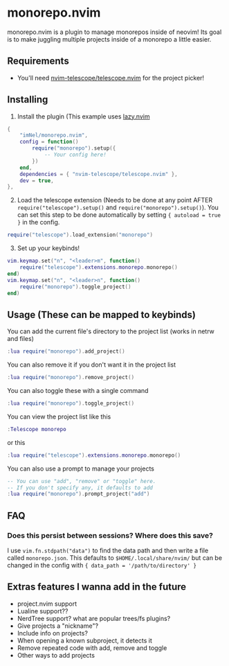 # monorepo.nvim
monorepo.nvim is a plugin to manage monorepos inside of neovim! 
Its goal is to make juggling multiple projects inside of a monorepo a little easier.

## Requirements
- You'll need [nvim-telescope/telescope.nvim](https://github.com/nvim-telescope/telescope.nvim) for the project picker!

## Installing

1. Install the plugin (This example uses [lazy.nvim](https://github.com/folke/lazy.nvim)
```lua
{
    "imNel/monorepo.nvim",
    config = function()
        require("monorepo").setup({
            -- Your config here!
        })
    end,
    dependencies = { "nvim-telescope/telescope.nvim" },
    dev = true,
},
```

2. Load the telescope extension (Needs to be done at any point AFTER `require("telescope").setup()` and `require("monorepo").setup()`).
You can set this step to be done automatically by setting `{ autoload = true }` in the config.
```lua
require("telescope").load_extension("monorepo")
```

3. Set up your keybinds! 
```lua
vim.keymap.set("n", "<leader>m", function()
	require("telescope").extensions.monorepo.monorepo()
end)
vim.keymap.set("n", "<leader>n", function()
	require("monorepo").toggle_project()
end)
```

## Usage (These can be mapped to keybinds)

You can add the current file's directory to the project list (works in netrw and files)
```lua
:lua require("monorepo").add_project()
```

You can also remove it if you don't want it in the project list
```lua
:lua require("monorepo").remove_project()
```

You can also toggle these with a single command
```lua
:lua require("monorepo").toggle_project()
```

You can view the project list like this
```lua
:Telescope monorepo
```
or this
```lua
:lua require("telescope").extensions.monorepo.monorepo()
```

You can also use a prompt to manage your projects
```lua
-- You can use "add", "remove" or "toggle" here.
-- If you don't specify any, it defaults to add
:lua require("monorepo").prompt_project("add")
```

## FAQ
### Does this persist between sessions? Where does this save?
I use `vim.fn.stdpath("data")` to find the data path and then write a file called `monorepo.json`.
This defaults to `$HOME/.local/share/nvim/` but can be changed in the config with `{ data_path = '/path/to/directory' }`

## Extras features I wanna add in the future
- project.nvim support
- Lualine support??
- NerdTree support? what are popular trees/fs plugins?
- Give projects a "nickname"?
- Include info on projects?
- When opening a known subproject, it detects it
- Remove repeated code with add, remove and toggle
- Other ways to add projects
